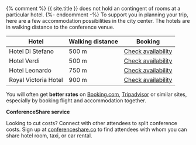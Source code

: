 {% comment %}
{{ site.title }} does not hold an contingent of rooms at a particular hotel.
{%- endcomment -%}
To support you in planning your trip, here are a few accommodation possibilities in the city center. The hotels are in walking distance to the conference venue.

<table class="table">
<thead>
<tr>
<th><strong>Hotel</strong></th>
<th><strong>Walking distance</strong></th>
<th><strong>Booking</strong></th>
</tr>
</thead>
<tbody>
<tr>
<td>Hotel Di Stefano</td>
<td>500 m</td>
<td><a href="https://www.hoteldistefano.it/en/" target="_blank">Check availability</a></td>
</tr>
<tr>
<td>Hotel Verdi</td>
<td>500 m</td>
<td><a href="https://hotelverdipisa.com/en/home-1/" target="_blank">Check availability</a></td>
</tr>
<tr>
<td>Hotel Leonardo</td>
<td>750 m</td>
<td><a href="http://www.hotelleonardopisa.it/en/home/" target="_blank">Check availability</a></td>
</tr>
<tr>
<td>Royal Victoria Hotel</td>
<td>900 m</td>
<td><a href="https://www.royalvictoria.it/?lang=en" target="_blank">Check availability</a></td>
</tr>
</tbody>
</table>

You will often get <strong>better rates</strong> on [Booking.com](https://www.booking.com), [Tripadvisor](https://www.tripadvisor.it) or similar sites, especially by booking flight and accommodation together.

**ConferenceShare service**

Looking to cut costs? Connect with other attendees to split conference costs. Sign up at [conferenceshare.co](https://www.conferenceshare.co) to find attendees with whom you can share hotel room, taxi, or car rental.
